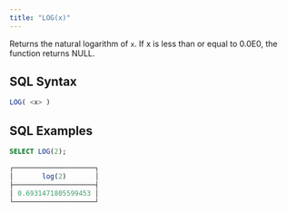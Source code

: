 ```yaml
---
title: "LOG(x)"
---
```


Returns the natural logarithm of `x`. If x is less than or equal to 0.0E0, the function returns NULL.

## SQL Syntax

```sql
LOG( <x> )
```

## SQL Examples

```sql
SELECT LOG(2);

┌────────────────────┐
│       log(2)       │
├────────────────────┤
│ 0.6931471805599453 │
└────────────────────┘
```